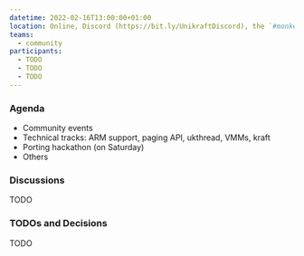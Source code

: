 ```yaml
---
datetime: 2022-02-16T13:00:00+01:00
location: Online, Discord (https://bit.ly/UnikraftDiscord), the `#monkey-business` voice channel
teams:
  - community
participants:
  - TODO
  - TODO
  - TODO
---
```


### Agenda

* Community events
* Technical tracks: ARM support, paging API, ukthread, VMMs, kraft
* Porting hackathon (on Saturday)
* Others

### Discussions

TODO

### TODOs and Decisions

TODO
